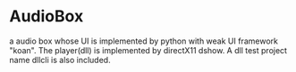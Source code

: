 AudioBox
========

a audio box whose UI is implemented by python with weak UI framework "koan". The player(dll) is implemented by directX11 dshow. A dll test project name dllcli is also included.